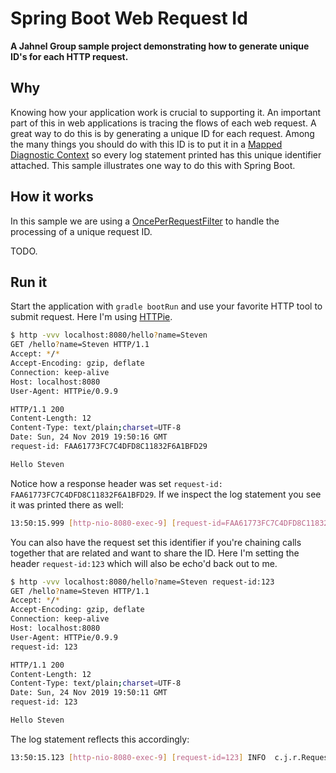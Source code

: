# Spring Boot Web Request Id

**A Jahnel Group sample project demonstrating how to generate unique ID's for each HTTP request.**

## Why

Knowing how your application work is crucial to supporting it. An important part of this in web applications is tracing the flows of each web request. A great way to do this is by generating a unique ID for each request. Among the many things you should do with this ID is to put it in a [Mapped Diagnostic Context](https://www.baeldung.com/mdc-in-log4j-2-logback) so every log statement printed has this unique identifier attached. This sample illustrates one way to do this with Spring Boot. 

## How it works

In this sample we are using a [OncePerRequestFilter](https://docs.spring.io/spring-framework/docs/current/javadoc-api/org/springframework/web/filter/OncePerRequestFilter.html) to handle the processing of a unique request ID. 

TODO. 

## Run it

Start the application with `gradle bootRun` and use your favorite HTTP tool to submit request. Here I'm using [HTTPie](https://httpie.org/).

```bash
$ http -vvv localhost:8080/hello?name=Steven
GET /hello?name=Steven HTTP/1.1
Accept: */*
Accept-Encoding: gzip, deflate
Connection: keep-alive
Host: localhost:8080
User-Agent: HTTPie/0.9.9

HTTP/1.1 200 
Content-Length: 12
Content-Type: text/plain;charset=UTF-8
Date: Sun, 24 Nov 2019 19:50:16 GMT
request-id: FAA61773FC7C4DFD8C11832F6A1BFD29

Hello Steven
```

Notice how a response header was set `request-id: FAA61773FC7C4DFD8C11832F6A1BFD29`. If we inspect the log statement you see it was printed there as well:

```bash
13:50:15.999 [http-nio-8080-exec-9] [request-id=FAA61773FC7C4DFD8C11832F6A1BFD29] INFO  c.j.r.RequestContextApplication$$EnhancerBySpringCGLIB$$a132cd9a - Echoing back 'Hello Steven'
```

You can also have the request set this identifier if you're chaining calls together that are related and want to share the ID. Here I'm setting the header `request-id:123` which will also be echo'd back out to me. 

```bash
$ http -vvv localhost:8080/hello?name=Steven request-id:123
GET /hello?name=Steven HTTP/1.1
Accept: */*
Accept-Encoding: gzip, deflate
Connection: keep-alive
Host: localhost:8080
User-Agent: HTTPie/0.9.9
request-id: 123

HTTP/1.1 200 
Content-Length: 12
Content-Type: text/plain;charset=UTF-8
Date: Sun, 24 Nov 2019 19:50:11 GMT
request-id: 123

Hello Steven
```

The log statement reflects this accordingly:

```bash
13:50:15.123 [http-nio-8080-exec-9] [request-id=123] INFO  c.j.r.RequestContextApplication$$EnhancerBySpringCGLIB$$a132cd9a - Echoing back 'Hello Steven'
```

